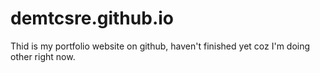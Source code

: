 # demtcsre.github.io
Thid is my portfolio website on github, haven't finished yet coz I'm doing other right now.
